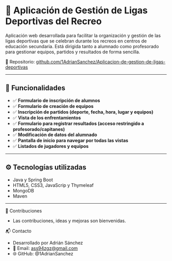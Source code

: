 # 🏅 Aplicación de Gestión de Ligas Deportivas del Recreo

Aplicación web desarrollada para facilitar la organización y gestión de las ligas deportivas que se celebran durante los recreos en centros de educación secundaria. Está dirigida tanto a alumnado como profesorado para gestionar equipos, partidos y resultados de forma sencilla.

🔗 Repositorio: [github.com/1AdrianSanchez/Aplicacion-de-gestion-de-ligas-deportivas](https://github.com/1AdrianSanchez/Aplicacion-de-gestion-de-ligas-deportivas)

---

## 📌 Funcionalidades

- ✅ **Formulario de inscripción de alumnos**
- ✅ **Formulario de creación de equipos**
- ✅ **Inscripción de partidos (deporte, fecha, hora, lugar y equipos)**
- ✅ **Vista de los enfrentamientos**
- ✅ **Formulario para registrar resultados (acceso restringido a profesorado/capitanes)**
- ✅ **Modificación de datos del alumnado**
- ✅ **Pantalla de inicio para navegar por todas las vistas**
- ✅ **Listados de jugadores y equipos**

---

## ⚙️ Tecnologías utilizadas

- Java y Spring Boot
- HTML5, CSS3, JavaScrip y Thymeleaf
- MongoDB
- Maven

---

🤝 Contribuciones
- Las contribuciones, ideas y mejoras son bienvenidas.

📬 Contacto
- Desarrollado por Adrián Sánchez
- 📧 Email: ass94zgz@gmail.com
- 🌐 GitHub: @1AdrianSanchez
